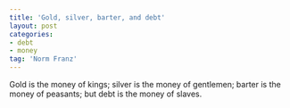 ```yaml
---
title: 'Gold, silver, barter, and debt'
layout: post
categories:
- debt
- money
tag: 'Norm Franz'
---
```


Gold is the money of kings; silver is the money of gentlemen; barter is the money of peasants; but debt is the money of slaves.